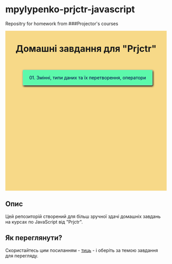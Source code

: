 # mpylypenko-prjctr-javascript
Repositry for homework from ###Projector's courses


<div style="min-height: 500px; width: 100%; background: rgb(247, 217, 136); display: flex; flex-direction: column; align-items: center;">
	<h1 align="center">Домашні завдання для "Prjctr"</h1>
	<div style=" display: flex; flex-flow: row wrap; padding: 20px 20px; box-sizing: border-box;">
		<a style="margin: 10px 0px 0px 10px; border-radius: 3px; padding: 15px 20px; background: rgb(92, 249, 171); text-decoration: none; border: 1px solid rgba(190,200,190,0.7); box-shadow: 2px 3px 5px rgb(20,20,20); color: #030147" href="https://zazzizzuza.github.io/mpylypenko-prjctr-javascript/01">01. Змінні, типи даних та їх перетворення, оператори</a>
	</div>
</div>


## Опис

Цей репозиторій створений для більш зручної здачі домашніх завдань на курсах по JavaScript від "Prjctr".

## Як переглянути?

Скористайтесь цим посиланням - [тиць] - і оберіть за темою завдання для перегляду.

[тиць]: https://gitter.im/webpack/webpack
